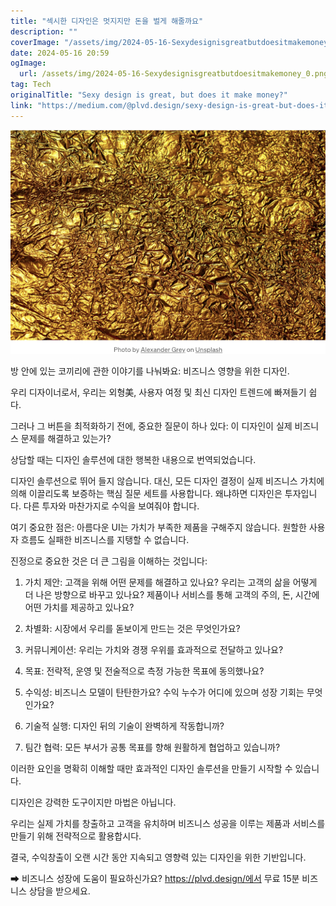 ```yaml
---
title: "섹시한 디자인은 멋지지만 돈을 벌게 해줄까요"
description: ""
coverImage: "/assets/img/2024-05-16-Sexydesignisgreatbutdoesitmakemoney_0.png"
date: 2024-05-16 20:59
ogImage: 
  url: /assets/img/2024-05-16-Sexydesignisgreatbutdoesitmakemoney_0.png
tag: Tech
originalTitle: "Sexy design is great, but does it make money?"
link: "https://medium.com/@plvd.design/sexy-design-is-great-but-does-it-make-money-ba2986296bd8"
---
```



![image](/assets/img/2024-05-16-Sexydesignisgreatbutdoesitmakemoney_0.png)

방 안에 있는 코끼리에 관한 이야기를 나눠봐요: 비즈니스 영향을 위한 디자인.

우리 디자이너로서, 우리는 외형美, 사용자 여정 및 최신 디자인 트렌드에 빠져들기 쉽다.

그러나 그 버튼을 최적화하기 전에, 중요한 질문이 하나 있다: 이 디자인이 실제 비즈니스 문제를 해결하고 있는가?

<div class="content-ad"></div>

상담할 때는 디자인 솔루션에 대한 행복한 내용으로 번역되었습니다.

디자인 솔루션으로 뛰어 들지 않습니다. 대신, 모든 디자인 결정이 실제 비즈니스 가치에 의해 이끌리도록 보증하는 핵심 질문 세트를 사용합니다. 왜냐하면 디자인은 투자입니다. 다른 투자와 마찬가지로 수익을 보여줘야 합니다.

여기 중요한 점은:
아름다운 UI는 가치가 부족한 제품을 구해주지 않습니다.
원할한 사용자 흐름도 실패한 비즈니스를 지탱할 수 없습니다.

진정으로 중요한 것은 더 큰 그림을 이해하는 것입니다:

1. 가치 제안: 고객을 위해 어떤 문제를 해결하고 있나요?
우리는 고객의 삶을 어떻게 더 나은 방향으로 바꾸고 있나요? 제품이나 서비스를 통해 고객의 주의, 돈, 시간에 어떤 가치를 제공하고 있나요?

<div class="content-ad"></div>

2. 차별화: 시장에서 우리를 돋보이게 만드는 것은 무엇인가요?

3. 커뮤니케이션: 우리는 가치와 경쟁 우위를 효과적으로 전달하고 있나요?

4. 목표: 전략적, 운영 및 전술적으로 측정 가능한 목표에 동의했나요?

5. 수익성: 비즈니스 모델이 탄탄한가요? 수익 누수가 어디에 있으며 성장 기회는 무엇인가요?

<div class="content-ad"></div>

6. 기술적 실행: 디자인 뒤의 기술이 완벽하게 작동합니까?

7. 팀간 협력: 모든 부서가 공통 목표를 향해 원활하게 협업하고 있습니까?

이러한 요인을 명확히 이해할 때만 효과적인 디자인 솔루션을 만들기 시작할 수 있습니다.

디자인은 강력한 도구이지만 마법은 아닙니다.

<div class="content-ad"></div>

우리는 실제 가치를 창출하고 고객을 유치하며 비즈니스 성공을 이루는 제품과 서비스를 만들기 위해 전략적으로 활용합시다.

결국, 수익창출이 오랜 시간 동안 지속되고 영향력 있는 디자인을 위한 기반입니다.

➡ 비즈니스 성장에 도움이 필요하신가요? https://plvd.design/에서 무료 15분 비즈니스 상담을 받으세요.